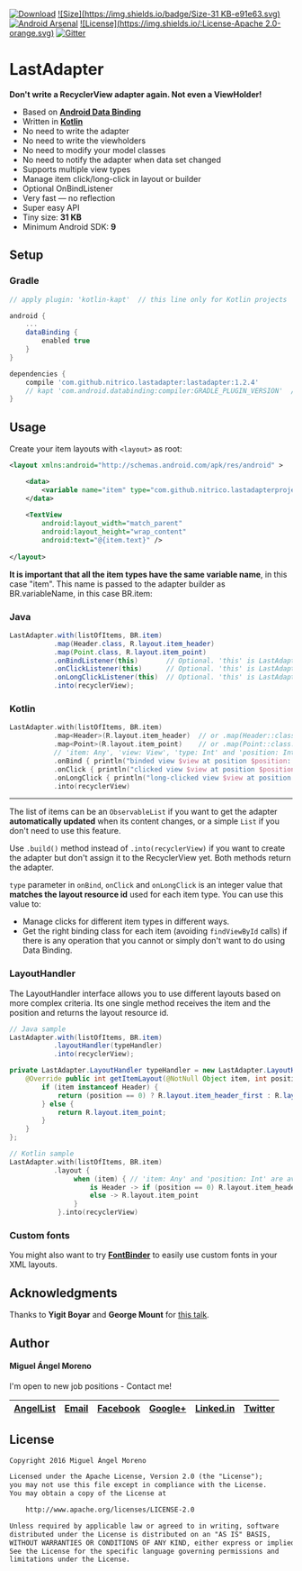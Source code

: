 [![Download](https://api.bintray.com/packages/moreno/maven/lastadapter/images/download.svg)](https://bintray.com/moreno/maven/lastadapter/_latestVersion)
[![Size](https://img.shields.io/badge/Size-31 KB-e91e63.svg)](http://www.methodscount.com/?lib=com.github.nitrico.lastadapter%3Alastadapter%3A%2B)
[![Android Arsenal](https://img.shields.io/badge/Android%20Arsenal-LastAdapter-brightgreen.svg?style=flat)](http://android-arsenal.com/details/1/3810)
[![License](https://img.shields.io/:License-Apache 2.0-orange.svg)](http://www.apache.org/licenses/LICENSE-2.0.html)
[![Gitter](https://badges.gitter.im/nitrico/LastAdapter.svg)](https://gitter.im/nitrico/LastAdapter?utm_source=badge&utm_medium=badge&utm_campaign=pr-badge)

# LastAdapter

**Don't write a RecyclerView adapter again. Not even a ViewHolder!**

* Based on [**Android Data Binding**](https://developer.android.com/topic/libraries/data-binding/index.html)
* Written in [**Kotlin**](http://kotlinlang.org)
* No need to write the adapter
* No need to write the viewholders
* No need to modify your model classes
* No need to notify the adapter when data set changed
* Supports multiple view types
* Manage item click/long-click in layout or builder
* Optional OnBindListener
* Very fast — no reflection
* Super easy API
* Tiny size: **31 KB**
* Minimum Android SDK: **9**


## Setup

### Gradle

```gradle
// apply plugin: 'kotlin-kapt'  // this line only for Kotlin projects

android {
    ...
    dataBinding { 
        enabled true 
    }
}

dependencies {
    compile 'com.github.nitrico.lastadapter:lastadapter:1.2.4'
    // kapt 'com.android.databinding:compiler:GRADLE_PLUGIN_VERSION'  // this line only for Kotlin projects
}
```


## Usage

Create your item layouts with `<layout>` as root:

```xml
<layout xmlns:android="http://schemas.android.com/apk/res/android" >

    <data>
        <variable name="item" type="com.github.nitrico.lastadapterproject.item.Header" />
    </data>
    
    <TextView
        android:layout_width="match_parent"
        android:layout_height="wrap_content"
        android:text="@{item.text}" />
        
</layout>
```

**It is important that all the item types have the same variable name**, in this case "item". 
This name is passed to the adapter builder as BR.variableName, in this case BR.item:

### Java

```java
LastAdapter.with(listOfItems, BR.item)
           .map(Header.class, R.layout.item_header)
           .map(Point.class, R.layout.item_point)
           .onBindListener(this)       // Optional. 'this' is LastAdapter.OnBindListener
           .onClickListener(this)      // Optional. 'this' is LastAdapter.OnClickListener
           .onLongClickListener(this)  // Optional. 'this' is LastAdapter.OnLongClickListener
           .into(recyclerView);
```

### Kotlin

```kotlin
LastAdapter.with(listOfItems, BR.item)
           .map<Header>(R.layout.item_header)  // or .map(Header::class.java, R.layout.item_header)
           .map<Point>(R.layout.item_point)    // or .map(Point::class.java, R.layout.item_point)
           // 'item: Any', 'view: View', 'type: Int' and 'position: Int' are available inside the lambdas
           .onBind { println("binded view $view at position $position: $item") }             // Optional
           .onClick { println("clicked view $view at position $position: $item") }           // Optional
           .onLongClick { println("long-clicked view $view at position $position: $item") }  // Optional
           .into(recyclerView)
```
---

The list of items can be an `ObservableList` if you want to get the adapter **automatically updated** when its content changes, or a simple `List` if you don't need to use this feature.

Use `.build()` method instead of `.into(recyclerView)` if you want to create the adapter but don't assign it to the RecyclerView yet. Both methods return the adapter.

`type` parameter in `onBind`, `onClick` and `onLongClick` is an integer value that **matches the layout resource id** used for each item type. You can use this value to:
* Manage clicks for different item types in different ways.
* Get the right binding class for each item (avoiding `findViewById` calls) if there is any operation that you cannot or simply don't want to do using Data Binding.

### LayoutHandler

The LayoutHandler interface allows you to use different layouts based on more complex criteria. Its one single method receives the item and the position and returns the layout resource id.

```java
// Java sample
LastAdapter.with(listOfItems, BR.item)
           .layoutHandler(typeHandler)
           .into(recyclerView);

private LastAdapter.LayoutHandler typeHandler = new LastAdapter.LayoutHandler() {
    @Override public int getItemLayout(@NotNull Object item, int position) {
        if (item instanceof Header) {
            return (position == 0) ? R.layout.item_header_first : R.layout.item_header;
        } else {
            return R.layout.item_point;
        }
    }
};
```
```kotlin
// Kotlin sample
LastAdapter.with(listOfItems, BR.item)
           .layout { 
                when (item) { // 'item: Any' and 'position: Int' are available inside the lambda
                    is Header -> if (position == 0) R.layout.item_header_first else R.layout.item_header
                    else -> R.layout.item_point 
                }
            }.into(recyclerView)
```

### Custom fonts

You might also want to try [**FontBinder**](https://github.com/nitrico/FontBinder) to easily use custom fonts in your XML layouts.


## Acknowledgments

Thanks to **Yigit Boyar** and **George Mount** for [this talk](https://realm.io/news/data-binding-android-boyar-mount/).


## Author

#### Miguel Ángel Moreno

I'm open to new job positions - Contact me!

|[AngelList](https://angel.co/miguelangelmoreno)|[Email](mailto:nitrico@gmail.com)|[Facebook](https://www.facebook.com/miguelangelmoreno)|[Google+](https://plus.google.com/+Miguel%C3%81ngelMorenoS) |[Linked.in](https://www.linkedin.com/in/morenomiguelangel)|[Twitter](https://twitter.com/nitrico/)
|---|---|---|---|---|---|


## License

```txt
Copyright 2016 Miguel Ángel Moreno

Licensed under the Apache License, Version 2.0 (the "License");
you may not use this file except in compliance with the License.
You may obtain a copy of the License at

    http://www.apache.org/licenses/LICENSE-2.0

Unless required by applicable law or agreed to in writing, software
distributed under the License is distributed on an "AS IS" BASIS,
WITHOUT WARRANTIES OR CONDITIONS OF ANY KIND, either express or implied.
See the License for the specific language governing permissions and
limitations under the License.
```
